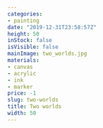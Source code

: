 ```yaml
---
categories:
- painting
date: "2019-12-31T23:58:57Z"
height: 50
inStock: false
isVisible: false
mainImage: two_worlds.jpg
materials:
- canvas
- acrylic
- ink
- marker
price: -1
slug: two-worlds
title: Two worlds
width: 50
---
```


